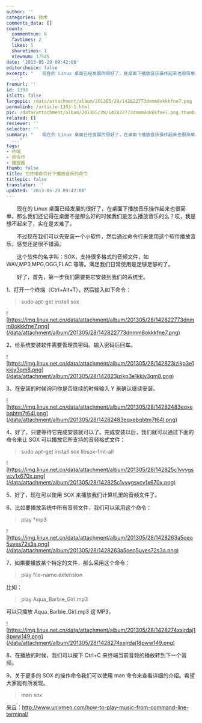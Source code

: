 ```yaml
---
author: ''
categories: 技术
comments_data: []
count:
  commentnum: 0
  favtimes: 2
  likes: 1
  sharetimes: 1
  viewnum: 17545
date: '2013-05-29 09:42:00'
editorchoice: false
excerpt: "　　现在的 Linux 桌面已经发展的很好了，在桌面下播放音乐操作起来也很简单。那么我们还记得在桌面不是那么好的时候我们是怎么播放音乐的么？哎，我是想不起来了，实在是太难了。\r\n　　不过现在我们可以先安装一个小
  ..."
fromurl: ''
id: 1393
islctt: false
largepic: /data/attachment/album/201305/28/142822773dnmm8okkkfne7.png
permalink: /article-1393-1.html
pic: /data/attachment/album/201305/28/142822773dnmm8okkkfne7.png.thumb.jpg
related: []
reviewer: ''
selector: ''
summary: "　　现在的 Linux 桌面已经发展的很好了，在桌面下播放音乐操作起来也很简单。那么我们还记得在桌面不是那么好的时候我们是怎么播放音乐的么？哎，我是想不起来了，实在是太难了。\r\n　　不过现在我们可以先安装一个小
  ..."
tags:
- 终端
- 命令行
- 播放器
thumb: false
title: 在终端命令行下播放音乐的命令
titlepic: false
translator: ''
updated: '2013-05-29 09:42:00'
---
```


　　现在的 Linux 桌面已经发展的很好了，在桌面下播放音乐操作起来也很简单。那么我们还记得在桌面不是那么好的时候我们是怎么播放音乐的么？哎，我是想不起来了，实在是太难了。


　　不过现在我们可以先安装一个小软件，然后通过命令行来使用这个软件播放音乐，感觉还是很不错滴。


　　这个软件的名字叫：SOX，支持很多格式的音频文件，如 WAV,MP3,MPG,OGG,FLAC 等等。满足我们日常使用是足够足够的了。


　　好了，首先，第一步我们需要把它安装到我们的系统里。


1、打开一个终端（Ctrl+Alt+T），然后输入如下命令：



> 
> sudo apt-get install sox
> 
> 
> 


![https://img.linux.net.cn/data/attachment/album/201305/28/142822773dnmm8okkkfne7.png](/data/attachment/album/201305/28/142822773dnmm8okkkfne7.png)


2、给系统安装软件需要管理员密码。输入密码后回车。


![https://img.linux.net.cn/data/attachment/album/201305/28/142823izikp3e1kkjy3qm8.png](/data/attachment/album/201305/28/142823izikp3e1kkjy3qm8.png)


3、在安装的时候询问你是否继续的时候输入 Y 来确认继续安装。


![https://img.linux.net.cn/data/attachment/album/201305/28/14282483eqxebqbtm7t64l.png](/data/attachment/album/201305/28/14282483eqxebqbtm7t64l.png)


4、好了，只要等待它完成安装就可以了。完成安装以后，我们就可以通过下面的命令来让 SOX 可以播放它所支持的音频格式文件：



> 
> sudo apt-get install sox libsox-fmt-all
> 
> 
> 


![https://img.linux.net.cn/data/attachment/album/201305/28/142825c1vvvgsvcv1x670x.png](/data/attachment/album/201305/28/142825c1vvvgsvcv1x670x.png)


5、好了，现在可以使用 SOX 来播放我们计算机里的音频文件了。


6、比如要播放系统中所有音频文件，我们可以采用这个命令：



> 
> play \*mp3
> 
> 
> 


![https://img.linux.net.cn/data/attachment/album/201305/28/1428263a5oeo5uyes72s3a.png](/data/attachment/album/201305/28/1428263a5oeo5uyes72s3a.png)


7、如果要播放某个特定的文件，那么采用这个命令：



> 
> play file-name.extension
> 
> 
> 


比如：



> 
> play Aqua\_Barbie\_Girl.mp3
> 
> 
> 


可以只播放 Aqua\_Barbie\_Girl.mp3 这 MP3。


![https://img.linux.net.cn/data/attachment/album/201305/28/1428274xxjrdaj18pww149.png](/data/attachment/album/201305/28/1428274xxjrdaj18pww149.png)


8、在播放的时候，我们可以按下 Ctrl+C 来终端当前音频的播放转到下一个音频。


9、关于更多的 SOX 的操作命令我们可以使用 man 命令来查看详细的介绍。希望大家能有所发现。



> 
> man sox
> 
> 
> 


来自：http://www.unixmen.com/how-to-play-music-from-command-line-terminal/
